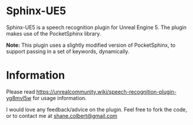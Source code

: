 # Sphinx-UE5
Sphinx-UE5 is a speech recognition plugin for Unreal Engine 5. 
The plugin makes use of the PocketSphinx library.

<b>Note:</b> 
This plugin uses a slightly modified version of PocketSphinx, to support passing in a set of keywords, dynamically.

# Information
Please read https://unrealcommunity.wiki/speech-recognition-plugin-yg8mvl5w for usage information.

I would love any feedback/advice on the plugin.
Feel free to fork the code, or to contact me at shane.colbert@gmail.com
